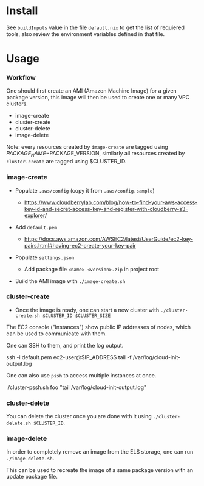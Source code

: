 # Install

See `buildInputs` value in the file `default.nix` to get the list of requiered tools, also review the environment variables defined in that file.

# Usage

### Workflow

One should first create an AMI (Amazon Machine Image) for a given package version, this image will then be used to create one or many VPC clusters.

- image-create
- cluster-create
- cluster-delete
- image-delete

Note: every resources created by `image-create` are tagged using $PACKAGE_NAME-$PACKAGE_VERSION, similarly all resources created by `cluster-create` are tagged using $CLUSTER_ID.

### image-create

- Populate `.aws/config` (copy it from `.aws/config.sample`)
  - https://www.cloudberrylab.com/blog/how-to-find-your-aws-access-key-id-and-secret-access-key-and-register-with-cloudberry-s3-explorer/

- Add `default.pem`
  - https://docs.aws.amazon.com/AWSEC2/latest/UserGuide/ec2-key-pairs.html#having-ec2-create-your-key-pair

- Populate `settings.json`
  - Add package file `<name>-<version>.zip` in project root

- Build the AMI image with `./image-create.sh`

### cluster-create

- Once the image is ready, one can start a new cluster with `./cluster-create.sh $CLUSTER_ID $CLUSTER_SIZE`

The EC2 console ("Instances") show public IP addresses of nodes, which can be used to communicate with them.

One can SSH to them, and print the log output.

  
  ssh -i default.pem ec2-user@$IP_ADDRESS
  tail -f /var/log/cloud-init-output.log
  

One can also use `pssh` to access multiple instances at once.

  ./cluster-pssh.sh foo "tail /var/log/cloud-init-output.log"

### cluster-delete

You can delete the cluster once you are done with it using `./cluster-delete.sh $CLUSTER_ID`.

### image-delete

In order to completely remove an image from the ELS storage, one can run `./image-delete.sh`.

This can be used to recreate the image of a same package version with an update package file.
